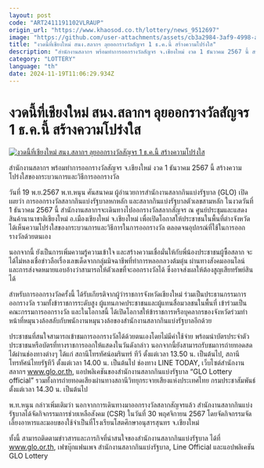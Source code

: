 ```yaml
---
layout: post
code: "ART2411191102VLRAUP"
origin_url: "https://www.khaosod.co.th/lottery/news_9512697"
image: "https://github.com/user-attachments/assets/cb3a2984-3af9-4998-a136-361c1f9d5853"
title: "งวดนี้ที่เชียงใหม่ สนง.สลากฯ ลุยออกรางวัลสัญจร 1 ธ.ค.นี้ สร้างความโปร่งใส"
description: "สำนักงานสลากฯ พร้อมทำการออกรางวัลสัญจร จ.เชียงใหม่ งวด 1 ธันวาคม 2567 นี้ สร้างความโปร่งใสของกระบวนการและวิธีการออกรางวัล"
category: "LOTTERY"
language: "th"
date: 2024-11-19T11:06:29.934Z
---
```


# งวดนี้ที่เชียงใหม่ สนง.สลากฯ ลุยออกรางวัลสัญจร 1 ธ.ค.นี้ สร้างความโปร่งใส

[![งวดนี้ที่เชียงใหม่ สนง.สลากฯ ลุยออกรางวัลสัญจร 1 ธ.ค.นี้ สร้างความโปร่งใส](https://www.khaosod.co.th/wpapp/uploads/2024/11/lotto-17.jpg "งวดนี้ที่เชียงใหม่ สนง.สลากฯ ลุยออกรางวัลสัญจร 1 ธ.ค.นี้ สร้างความโปร่งใส")](https://www.khaosod.co.th/wpapp/uploads/2024/11/lotto-17.jpg)

สำนักงานสลากฯ พร้อมทำการออกรางวัลสัญจร จ.เชียงใหม่ งวด 1 ธันวาคม 2567 นี้ สร้างความโปร่งใสของกระบวนการและวิธีการออกรางวัล

วันที่ 19 พ.ย.2567 พ.ท.หนุน ศันสนาคม ผู้อำนวยการสำนักงานสลากกินแบ่งรัฐบาล (GLO) เปิดเผยว่า การออกรางวัลสลากกินแบ่งรัฐบาลหกหลัก และสลากกินแบ่งรัฐบาลตัวเลขสามหลัก ในงวดวันที่ 1 ธันวาคม 2567 นี้ สำนักงานสลากฯจะเดินทางไปออกรางวัลสลากสัญจร ณ ศูนย์ประชุมและแสดงสินค้านานาชาติเชียงใหม่ อ.เมืองเชียงใหม่ จ.เชียงใหม่ เพื่อเปิดโอกาสให้ประชาชนในพื้นที่ต่างจังหวัดได้เห็นความโปร่งใสของกระบวนการและวิธีการในการออกรางวัล ตลอดจนอุปกรณ์ที่ใช้ในการออกรางวัลด้วยตนเอง

นอกจากนี้ ยังเป็นการเพิ่มความรู้ความเข้าใจ และสร้างความเชื่อมั่นให้กับพี่น้องประชาชนผู้ซื้อสลาก จะได้ไม่หลงเชื่อข่าวลือเรื่องเลขเด็ดจากกลุ่มมิจฉาชีพที่ทำการหลอกลวงต้มตุ๋น ผ่านทางสังคมออนไลน์ และการส่งจดหมายแอบอ้างว่าสามารถให้ตัวเลขที่จะออกรางวัลได้ ซึ่งอาจส่งผลให้ต้องสูญเสียทรัพย์สินได้

สำหรับการออกรางวัลครั้งนี้ ได้รับเกียรติจากผู้ว่าราชการจังหวัดเชียงใหม่ ร่วมเป็นประธานกรรมการออกรางวัล รวมทั้งข้าราชการระดับสูง ผู้แทนภาคประชาชนและผู้แทนสื่อมวลชนในพื้นที่ เข้าร่วมเป็นคณะกรรมการออกรางวัล และในโอกาสนี้ ได้เปิดโอกาสให้ข้าราชการหรือบุคลากรของจังหวัดร่วมทำหน้าที่หมุนวงล้อสลับกับพนักงานหมุนวงล้อของสำนักงานสลากกินแบ่งรัฐบาลอีกด้วย

ประชาชนที่สนใจสามารถเข้าชมการออกรางวัลได้ด้วยตนเองโดยไม่มีค่าใช้จ่าย พร้อมนำบัตรประจำตัวประชาชนหรือบัตรที่ทางราชการออกให้แสดงในวันดังกล่าว นอกจากนี้ยังสามารถรับชมการถ่ายทอดสดได้ผ่านช่องทางต่างๆ ได้แก่ สถานีโทรทัศน์อมรินทร์ ทีวี ตั้งแต่เวลา 13.50 น. เป็นต้นไป, สถานีโทรทัศน์ไทยรัฐทีวี ตั้งแต่เวลา 14.00 น. เป็นต้นไป ช่องทาง LINE TODAY, เว็บไซต์สำนักงานสลากฯ www.glo.or.th, แอปพลิเคชันของสำนักงานสลากกินแบ่งรัฐบาล “GLO Lottery official” รวมทั้งการถ่ายทอดเสียงผ่านทางสถานีวิทยุกระจายเสียงแห่งประเทศไทย กรมประชาสัมพันธ์ ตั้งแต่เวลา 14.30 น. เป็นต้นไป

พ.ท.หนุน กล่าวเพิ่มเติมว่า นอกจากการเดินทางมาออกรางวัลสลากสัญจรแล้ว สำนักงานสลากกินแบ่งรัฐบาลได้จัดกิจกรรมการช่วยเหลือสังคม (CSR) ในวันที่ 30 พฤศจิกายน 2567 โดยจัดกิจกรรมจัดเลี้ยงอาหารและมอบของใช้จำเป็นที่โรงเรียนโสตศึกษาอนุสารสุนทร จ.เชียงใหม่

ทั้งนี้ สามารถติดตามข่าวสารและภารกิจที่น่าสนใจของสำนักงานสลากกินแบ่งรัฐบาล ได้ที่ www.glo.or.th, เฟซบุ๊กแฟนเพจ สำนักงานสลากกินแบ่งรัฐบาล, Line Official และแอปพลิเคชัน GLO Lottery